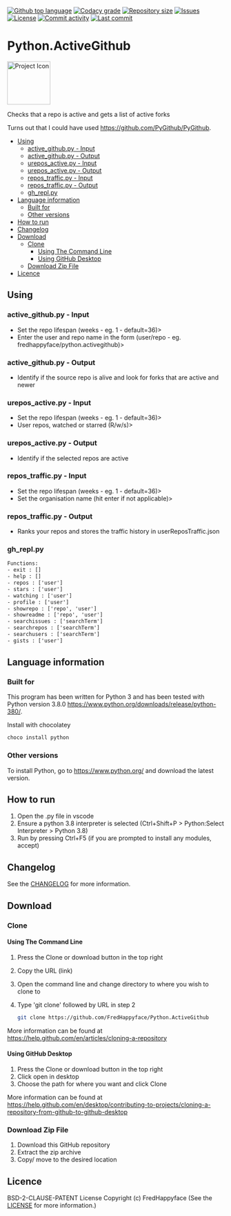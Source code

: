 [![Github top language](https://img.shields.io/github/languages/top/FredHappyface/Python.ActiveGithub.svg?style=for-the-badge)](../../)
[![Codacy grade](https://img.shields.io/codacy/grade/1bf2f48795f2461bb742209f3cc5ae15.svg?style=for-the-badge)](https://www.codacy.com/manual/FredHappyface/Python.ActiveGithub)
[![Repository size](https://img.shields.io/github/repo-size/FredHappyface/Python.ActiveGithub.svg?style=for-the-badge)](../../)
[![Issues](https://img.shields.io/github/issues/FredHappyface/Python.ActiveGithub.svg?style=for-the-badge)](../../issues)
[![License](https://img.shields.io/github/license/FredHappyface/Python.ActiveGithub.svg?style=for-the-badge)](/LICENSE.md)
[![Commit activity](https://img.shields.io/github/commit-activity/m/FredHappyface/Python.ActiveGithub.svg?style=for-the-badge)](../../commits/master)
[![Last commit](https://img.shields.io/github/last-commit/FredHappyface/Python.ActiveGithub.svg?style=for-the-badge)](../../commits/master)

<!-- omit in toc -->
# Python.ActiveGithub

<img src="readme-assets/icons/proj-icon.png" alt="Project Icon" width="100">

Checks that a repo is active and gets a list of active forks

Turns out that I could have used https://github.com/PyGithub/PyGithub.


- [Using](#using)
	- [active_github.py - Input](#active_githubpy---input)
	- [active_github.py - Output](#active_githubpy---output)
	- [urepos_active.py - Input](#urepos_activepy---input)
	- [urepos_active.py - Output](#urepos_activepy---output)
	- [repos_traffic.py - Input](#repos_trafficpy---input)
	- [repos_traffic.py - Output](#repos_trafficpy---output)
	- [gh_repl.py](#gh_replpy)
- [Language information](#language-information)
	- [Built for](#built-for)
	- [Other versions](#other-versions)
- [How to run](#how-to-run)
- [Changelog](#changelog)
- [Download](#download)
	- [Clone](#clone)
		- [Using The Command Line](#using-the-command-line)
		- [Using GitHub Desktop](#using-github-desktop)
	- [Download Zip File](#download-zip-file)
- [Licence](#licence)

## Using

### active_github.py - Input

- Set the repo lifespan (weeks - eg. 1 - default=36)>
- Enter the user and repo name in the form (user/repo - eg. fredhappyface/python.activegithub)>

### active_github.py - Output

- Identify if the source repo is alive and look for forks that are active and newer

### urepos_active.py - Input

- Set the repo lifespan (weeks - eg. 1 - default=36)>
- User repos, watched or starred (R/w/s)>

### urepos_active.py - Output

- Identify if the selected repos are active

### repos_traffic.py - Input

- Set the repo lifespan (weeks - eg. 1 - default=36)>
- Set the organisation name (hit enter if not applicable)>

### repos_traffic.py - Output

- Ranks your repos and stores the traffic history in userReposTraffic.json

### gh_repl.py

```txt
Functions:
- exit : []
- help : []
- repos : ['user']
- stars : ['user']
- watching : ['user']
- profile : ['user']
- showrepo : ['repo', 'user']
- showreadme : ['repo', 'user']
- searchissues : ['searchTerm']
- searchrepos : ['searchTerm']
- searchusers : ['searchTerm']
- gists : ['user']
```


## Language information
### Built for
This program has been written for Python 3 and has been tested with
Python version 3.8.0 <https://www.python.org/downloads/release/python-380/>.

Install with chocolatey

```powershell
choco install python
```

### Other versions
To install Python, go to <https://www.python.org/> and download the latest
version.
## How to run

1. Open the .py file in vscode
2. Ensure a python 3.8 interpreter is selected (Ctrl+Shift+P > Python:Select Interpreter > Python 3.8)
3. Run by pressing Ctrl+F5 (if you are prompted to install any modules, accept)

## Changelog
See the [CHANGELOG](/CHANGELOG.md) for more information.

## Download
### Clone
#### Using The Command Line

1. Press the Clone or download button in the top right
2. Copy the URL (link)
3. Open the command line and change directory to where you wish to
clone to
4. Type 'git clone' followed by URL in step 2

	```bash
	git clone https://github.com/FredHappyface/Python.ActiveGithub
	```

More information can be found at
<https://help.github.com/en/articles/cloning-a-repository>

#### Using GitHub Desktop

1. Press the Clone or download button in the top right
2. Click open in desktop
3. Choose the path for where you want and click Clone

More information can be found at
<https://help.github.com/en/desktop/contributing-to-projects/cloning-a-repository-from-github-to-github-desktop>

### Download Zip File

1. Download this GitHub repository
2. Extract the zip archive
3. Copy/ move to the desired location

## Licence
BSD-2-CLAUSE-PATENT License
Copyright (c) FredHappyface
(See the [LICENSE](/LICENSE.md) for more information.)
